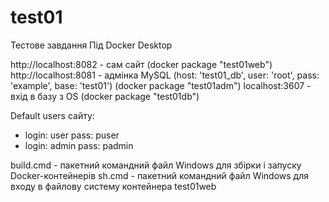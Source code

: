 # test01

Тестове завдання
Під Docker Desktop

http://localhost:8082 - сам сайт (docker package "test01web")
http://localhost:8081 - адмінка MySQL (host: 'test01_db', user: 'root', pass: 'example', base: 'test01')
                        (docker package "test01adm")
localhost:3607 - вхід в базу з OS (docker package "test01db")

Default users сайту:
- login: user   pass: puser
- login: admin  pass: padmin

build.cmd - пакетний командний файл Windows для збірки і запуску Docker-контейнерів
sh.cmd    - пакетний командний файл Windows для входу в файлову систему контейнера test01web